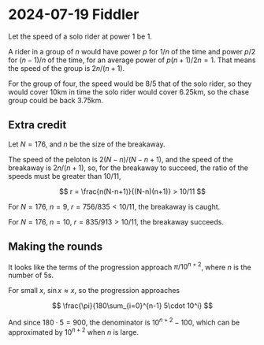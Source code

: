 2024-07-19 Fiddler
==================
Let the speed of a solo rider at power 1 be 1.

A rider in a group of $n$ would have power $p$ for $1/n$ of the time
and power $p/2$ for $(n-1)/n$ of the time, for an average power of
$p(n+1)/2n = 1$.  That means the speed of the group is $2n/(n+1)$.

For the group of four, the speed would be 8/5 that of the solo rider,
so they would cover 10km in time the solo rider would cover 6.25km, so
the chase group could be back 3.75km.

Extra credit
------------
Let $N = 176$, and $n$ be the size of the breakaway.

The speed of the peloton is $2(N-n)/(N-n+1)$, and the speed of the
breakaway is $2n/(n+1)$, so, for the breakaway to succeed, the ratio
of the speeds must be greater than 10/11,

$$ r = \frac{n(N-n+1)}{(N-n)(n+1)} > 10/11 $$

For $N = 176$, $n = 9$, $r = 756/835 < 10/11$, the breakaway is caught.

For $N = 176$, $n = 10$, $r = 835/913 > 10/11$, the breakaway succeeds.

Making the rounds
-----------------
It looks like the terms of the progression approach $\pi/10^{n+2}$,
where $n$ is the number of 5s.

For small $x$, $\sin x \approx x$, so the progression approaches

$$ \frac{\pi}{180\sum_{i=0}^{n-1} 5\cdot 10^i} $$

And since $180\cdot 5 = 900$, the denominator is $10^{n+2}-100$,
which can be approximated by $10^{n+2}$ when $n$ is large.
